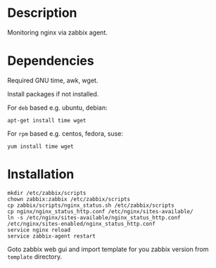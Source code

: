# Description
Monitoring nginx via zabbix agent.

# Dependencies
Required GNU time, awk, wget.

Install packages if not installed.

For `deb` based e.g. ubuntu, debian:
```
apt-get install time wget
```

For `rpm` based e.g. centos, fedora, suse:
```
yum install time wget
```

# Installation

```
mkdir /etc/zabbix/scripts
chown zabbix:zabbix /etc/zabbix/scripts
cp zabbix/scripts/nginx_status.sh /etc/zabbix/scripts
cp nginx/nginx_status_http.conf /etc/nginx/sites-available/
ln -s /etc/nginx/sites-available/nginx_status_http.conf /etc/nginx/sites-enabled/nginx_status_http.conf
service nginx reload
service zabbix-agent restart
```
Goto zabbix web gui and import template for you zabbix version from `template` directory.
